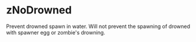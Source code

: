 # zNoDrowned
Prevent drowned spawn in water. Will not prevent the spawning of drowned with spawner egg or zombie's drowning.
